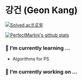 # 강건 (Geon Kang)

[![Solved.ac프로필](http://mazassumnida.wtf/api/mini/generate_badge?boj=geonkang99)](https://solved.ac/profile/geonkang99)

[![PerfectMartini's github stats](https://github-readme-stats.vercel.app/api?username=PerfectMartini&show_icons=true&include_all_commits=true&count_private=true)](https://github-readme-stats.vercel.app/api?username=PerfectMartini)

### 🌱 I’m currently learning ...
- Algorithms for PS

### 🔭 I’m currently working on ...

<!--
**PerfectMartini/PerfectMartini** is a ✨ _special_ ✨ repository because its `README.md` (this file) appears on your GitHub profile.

Here are some ideas to get you started:

- 🔭 I’m currently working on ...
- 🌱 I’m currently learning ...
- 👯 I’m looking to collaborate on ...
- 🤔 I’m looking for help with ...
- 💬 Ask me about ...
- 📫 How to reach me: ...
- 😄 Pronouns: ...
- ⚡ Fun fact: ...
-->
